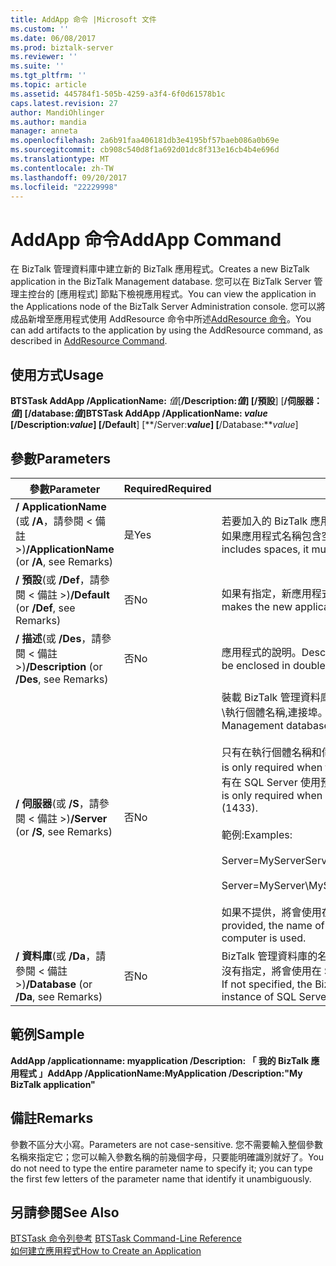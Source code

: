 ```yaml
---
title: AddApp 命令 |Microsoft 文件
ms.custom: ''
ms.date: 06/08/2017
ms.prod: biztalk-server
ms.reviewer: ''
ms.suite: ''
ms.tgt_pltfrm: ''
ms.topic: article
ms.assetid: 445784f1-505b-4259-a3f4-6f0d61578b1c
caps.latest.revision: 27
author: MandiOhlinger
ms.author: mandia
manager: anneta
ms.openlocfilehash: 2a6b91faa406181db3e4195bf57baeb086a0b69e
ms.sourcegitcommit: cb908c540d8f1a692d01dc8f313e16cb4b4e696d
ms.translationtype: MT
ms.contentlocale: zh-TW
ms.lasthandoff: 09/20/2017
ms.locfileid: "22229998"
---
```

# <a name="addapp-command"></a><span data-ttu-id="9ccd0-102">AddApp 命令</span><span class="sxs-lookup"><span data-stu-id="9ccd0-102">AddApp Command</span></span>
<span data-ttu-id="9ccd0-103">在 BizTalk 管理資料庫中建立新的 BizTalk 應用程式。</span><span class="sxs-lookup"><span data-stu-id="9ccd0-103">Creates a new BizTalk application in the BizTalk Management database.</span></span> <span data-ttu-id="9ccd0-104">您可以在 BizTalk Server 管理主控台的 [應用程式] 節點下檢視應用程式。</span><span class="sxs-lookup"><span data-stu-id="9ccd0-104">You can view the application in the Applications node of the BizTalk Server Administration console.</span></span> <span data-ttu-id="9ccd0-105">您可以將成品新增至應用程式使用 AddResource 命令中所述[AddResource 命令](../core/addresource-command.md)。</span><span class="sxs-lookup"><span data-stu-id="9ccd0-105">You can add artifacts to the application by using the AddResource command, as described in [AddResource Command](../core/addresource-command.md).</span></span>  
  
## <a name="usage"></a><span data-ttu-id="9ccd0-106">使用方式</span><span class="sxs-lookup"><span data-stu-id="9ccd0-106">Usage</span></span>  
 <span data-ttu-id="9ccd0-107">**BTSTask AddApp /ApplicationName:** *值*[**/Description:***值*] [**/預設**] [**/伺服器：***值*] [**/database:***值*]</span><span class="sxs-lookup"><span data-stu-id="9ccd0-107">**BTSTask AddApp /ApplicationName:** *value* [**/Description:***value*] [**/Default**] [**/Server:***value*] [**/Database:***value*]</span></span>  
  
## <a name="parameters"></a><span data-ttu-id="9ccd0-108">參數</span><span class="sxs-lookup"><span data-stu-id="9ccd0-108">Parameters</span></span>  
  
|<span data-ttu-id="9ccd0-109">參數</span><span class="sxs-lookup"><span data-stu-id="9ccd0-109">Parameter</span></span>|<span data-ttu-id="9ccd0-110">Required</span><span class="sxs-lookup"><span data-stu-id="9ccd0-110">Required</span></span>|<span data-ttu-id="9ccd0-111">值</span><span class="sxs-lookup"><span data-stu-id="9ccd0-111">Value</span></span>|  
|---------------|--------------|-----------|  
|<span data-ttu-id="9ccd0-112">**/ ApplicationName** (或 **/A**，請參閱 < 備註 >)</span><span class="sxs-lookup"><span data-stu-id="9ccd0-112">**/ApplicationName** (or **/A**, see Remarks)</span></span>|<span data-ttu-id="9ccd0-113">是</span><span class="sxs-lookup"><span data-stu-id="9ccd0-113">Yes</span></span>|<span data-ttu-id="9ccd0-114">若要加入的 BizTalk 應用程式的名稱。</span><span class="sxs-lookup"><span data-stu-id="9ccd0-114">Name of the BizTalk application to add.</span></span> <span data-ttu-id="9ccd0-115">如果應用程式名稱包含空格，則它必須括在雙引號 （"）。</span><span class="sxs-lookup"><span data-stu-id="9ccd0-115">If the application name includes spaces, it must be enclosed in double quotation marks (").</span></span>|  
|<span data-ttu-id="9ccd0-116">**/ 預設**(或 **/Def**，請參閱 < 備註 >)</span><span class="sxs-lookup"><span data-stu-id="9ccd0-116">**/Default** (or **/Def**, see Remarks)</span></span>|<span data-ttu-id="9ccd0-117">否</span><span class="sxs-lookup"><span data-stu-id="9ccd0-117">No</span></span>|<span data-ttu-id="9ccd0-118">如果有指定，新應用程式將成為 BizTalk 群組預設的應用程式。</span><span class="sxs-lookup"><span data-stu-id="9ccd0-118">When specified, makes the new application the default application for the BizTalk group.</span></span>|  
|<span data-ttu-id="9ccd0-119">**/ 描述**(或 **/Des**，請參閱 < 備註 >)</span><span class="sxs-lookup"><span data-stu-id="9ccd0-119">**/Description** (or **/Des**, see Remarks)</span></span>|<span data-ttu-id="9ccd0-120">否</span><span class="sxs-lookup"><span data-stu-id="9ccd0-120">No</span></span>|<span data-ttu-id="9ccd0-121">應用程式的說明。</span><span class="sxs-lookup"><span data-stu-id="9ccd0-121">Description of the application.</span></span> <span data-ttu-id="9ccd0-122">必須括在雙引號 (") 中。</span><span class="sxs-lookup"><span data-stu-id="9ccd0-122">Must be enclosed in double quotation marks (").</span></span>|  
|<span data-ttu-id="9ccd0-123">**/ 伺服器**(或 **/S**，請參閱 < 備註 >)</span><span class="sxs-lookup"><span data-stu-id="9ccd0-123">**/Server** (or **/S**, see Remarks)</span></span>|<span data-ttu-id="9ccd0-124">否</span><span class="sxs-lookup"><span data-stu-id="9ccd0-124">No</span></span>|<span data-ttu-id="9ccd0-125">裝載 BizTalk 管理資料庫之 SQL Server 執行個體的名稱，其格式為：伺服器名稱\執行個體名稱,連接埠。</span><span class="sxs-lookup"><span data-stu-id="9ccd0-125">Name of the SQL Server instance hosting the BizTalk Management database, in the form ServerName\InstanceName,Port.</span></span><br /><br /> <span data-ttu-id="9ccd0-126">只有在執行個體名稱和伺服器名稱不同時，才需要執行個體名稱。</span><span class="sxs-lookup"><span data-stu-id="9ccd0-126">Instance name is only required when the instance name is different than the server name.</span></span> <span data-ttu-id="9ccd0-127">只有在 SQL Server 使用預設值 (1433) 以外的連接埠編號時，才需要連接埠。</span><span class="sxs-lookup"><span data-stu-id="9ccd0-127">Port is only required when SQL Server uses a port number other than the default (1433).</span></span><br /><br /> <span data-ttu-id="9ccd0-128">範例:</span><span class="sxs-lookup"><span data-stu-id="9ccd0-128">Examples:</span></span><br /><br /> <span data-ttu-id="9ccd0-129">Server=MyServer</span><span class="sxs-lookup"><span data-stu-id="9ccd0-129">Server=MyServer</span></span><br /><br /> <span data-ttu-id="9ccd0-130">Server=MyServer\MySQLServer,1533</span><span class="sxs-lookup"><span data-stu-id="9ccd0-130">Server=MyServer\MySQLServer,1533</span></span><br /><br /> <span data-ttu-id="9ccd0-131">如果不提供，將會使用在本機電腦上執行的 SQL Server 執行個體的名稱。</span><span class="sxs-lookup"><span data-stu-id="9ccd0-131">If not provided, the name of the SQL Server instance running on the local computer is used.</span></span>|  
|<span data-ttu-id="9ccd0-132">**/ 資料庫**(或 **/Da**，請參閱 < 備註 >)</span><span class="sxs-lookup"><span data-stu-id="9ccd0-132">**/Database** (or **/Da**, see Remarks)</span></span>|<span data-ttu-id="9ccd0-133">否</span><span class="sxs-lookup"><span data-stu-id="9ccd0-133">No</span></span>|<span data-ttu-id="9ccd0-134">BizTalk 管理資料庫的名稱。</span><span class="sxs-lookup"><span data-stu-id="9ccd0-134">Name of the BizTalk Management database.</span></span> <span data-ttu-id="9ccd0-135">如果沒有指定，將會使用在 SQL Server 本機執行個體中執行的 BizTalk 管理資料庫。</span><span class="sxs-lookup"><span data-stu-id="9ccd0-135">If not specified, the BizTalk Management database running in the local instance of SQL Server is used.</span></span>|  
  
## <a name="sample"></a><span data-ttu-id="9ccd0-136">範例</span><span class="sxs-lookup"><span data-stu-id="9ccd0-136">Sample</span></span>  
 <span data-ttu-id="9ccd0-137">**AddApp /applicationname: myapplication /Description: 「 我的 BizTalk 應用程式 」**</span><span class="sxs-lookup"><span data-stu-id="9ccd0-137">**AddApp /ApplicationName:MyApplication /Description:"My BizTalk application"**</span></span>  
  
## <a name="remarks"></a><span data-ttu-id="9ccd0-138">備註</span><span class="sxs-lookup"><span data-stu-id="9ccd0-138">Remarks</span></span>  
 <span data-ttu-id="9ccd0-139">參數不區分大小寫。</span><span class="sxs-lookup"><span data-stu-id="9ccd0-139">Parameters are not case-sensitive.</span></span> <span data-ttu-id="9ccd0-140">您不需要輸入整個參數名稱來指定它；您可以輸入參數名稱的前幾個字母，只要能明確識別就好了。</span><span class="sxs-lookup"><span data-stu-id="9ccd0-140">You do not need to type the entire parameter name to specify it; you can type the first few letters of the parameter name that identify it unambiguously.</span></span>  
  
## <a name="see-also"></a><span data-ttu-id="9ccd0-141">另請參閱</span><span class="sxs-lookup"><span data-stu-id="9ccd0-141">See Also</span></span>  
 <span data-ttu-id="9ccd0-142">[BTSTask 命令列參考](../core/btstask-command-line-reference.md) </span><span class="sxs-lookup"><span data-stu-id="9ccd0-142">[BTSTask Command-Line Reference](../core/btstask-command-line-reference.md) </span></span>  
 [<span data-ttu-id="9ccd0-143">如何建立應用程式</span><span class="sxs-lookup"><span data-stu-id="9ccd0-143">How to Create an Application</span></span>](../core/how-to-create-an-application.md)